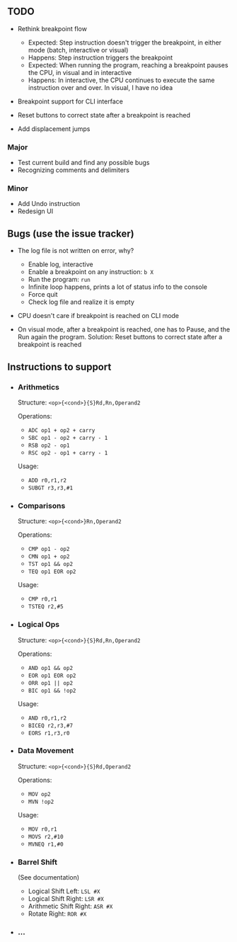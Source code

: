 ## TODO

- Rethink breakpoint flow

    * Expected: Step instruction doesn't trigger the breakpoint, in either mode (batch, interactive or visual)
    * Happens: Step instruction triggers the breakpoint
    * Expected: When running the program, reaching a breakpoint pauses the CPU, in visual and in interactive
    * Happens: In interactive, the CPU continues to execute the same instruction over and over. In visual, I have no idea

- Breakpoint support for CLI interface
- Reset buttons to correct state after a breakpoint is reached
- Add displacement jumps


### Major
- Test current build and find any possible bugs
- Recognizing comments and delimiters  

### Minor
- Add Undo instruction
- Redesign UI

## Bugs (use the issue tracker)
- The log file is not written on error, why?

    * Enable log, interactive
    * Enable a breakpoint on any instruction: `b X`
    * Run the program: `run`
    * Infinite loop happens, prints a lot of status info to the console
    * Force quit
    * Check log file and realize it is empty

- CPU doesn't care if breakpoint is reached on CLI mode
- On visual mode, after a breakpoint is reached, one has to Pause, and the Run again the program. Solution: Reset buttons to correct state after a breakpoint is reached


## Instructions to support
- ### Arithmetics
    
    Structure: `<op>{<cond>}{S}Rd,Rn,Operand2`
    
    Operations:

    * `ADC op1 + op2 + carry`
    * `SBC op1 - op2 + carry - 1`
    * `RSB op2 - op1`  
    * `RSC op2 - op1 + carry - 1`  
    
    Usage:

    * `ADD r0,r1,r2`  
    * `SUBGT r3,r3,#1` 

- ### Comparisons

    Structure: `<op>{<cond>}Rn,Operand2`  
    
    Operations:

    * `CMP op1 - op2`  
    * `CMN op1 + op2`  
    * `TST op1 && op2`  
    * `TEQ op1 EOR op2` 
     
    Usage:

    - `CMP r0,r1`  
    - `TSTEQ r2,#5`

 
- ### Logical Ops
    
    Structure:  `<op>{<cond>}{S}Rd,Rn,Operand2`  
    
    Operations:

    * `AND op1 && op2`  
    * `EOR op1 EOR op2`  
    * `ORR op1 || op2`  
    * `BIC op1 && !op2`  

    Usage:

    - `AND r0,r1,r2`  
    - `BICEQ r2,r3,#7`  
    - `EORS r1,r3,r0`  


- ### Data Movement
     
     Structure: `<op>{<cond>}{S}Rd,Operand2`  
     
     Operations:

     * `MOV op2`  
     * `MVN !op2`  
     
     Usage:

     - `MOV r0,r1`  
     - `MOVS r2,#10`  
     - `MVNEQ r1,#0`  

- ### Barrel Shift

    (See documentation)  
    
    * Logical Shift Left: `LSL #X`
    * Logical Shift Right: `LSR #X`
    * Arithmetic Shift Right: `ASR #X`
    * Rotate Right: `ROR #X`
    
- ### ...
